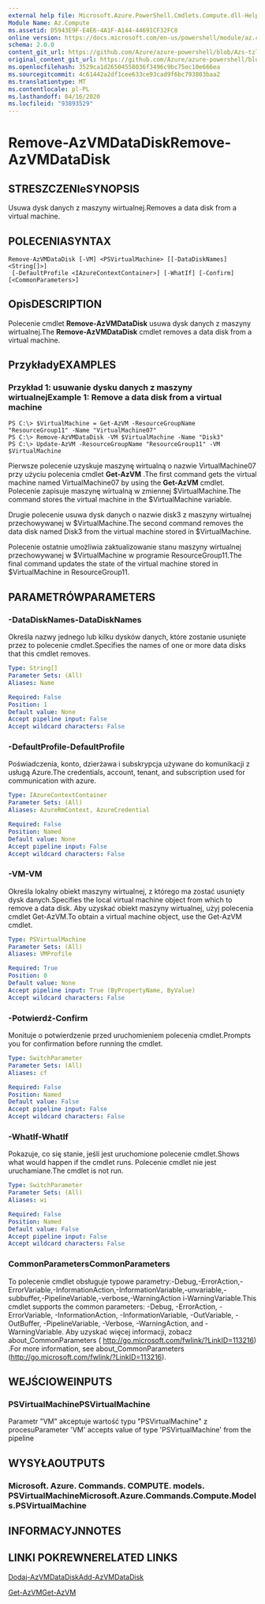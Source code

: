```yaml
---
external help file: Microsoft.Azure.PowerShell.Cmdlets.Compute.dll-Help-Help.xml
Module Name: Az.Compute
ms.assetid: D5943E9F-E4E6-4A1F-A144-44691CF32FC8
online version: https://docs.microsoft.com/en-us/powershell/module/az.compute/remove-azvmdatadisk
schema: 2.0.0
content_git_url: https://github.com/Azure/azure-powershell/blob/Azs-tzl/src/Compute/Compute/help/Remove-AzVMDataDisk.md
original_content_git_url: https://github.com/Azure/azure-powershell/blob/Azs-tzl/src/Compute/Compute/help/Remove-AzVMDataDisk.md
ms.openlocfilehash: 3529ca1d26504558036f3496c9bc75ec10e666ea
ms.sourcegitcommit: 4c61442a2df1cee633ce93cad9f6bc793803baa2
ms.translationtype: MT
ms.contentlocale: pl-PL
ms.lasthandoff: 04/16/2020
ms.locfileid: "93893529"
---
```

# <span data-ttu-id="afaa9-101">Remove-AzVMDataDisk</span><span class="sxs-lookup"><span data-stu-id="afaa9-101">Remove-AzVMDataDisk</span></span>

## <span data-ttu-id="afaa9-102">STRESZCZENIe</span><span class="sxs-lookup"><span data-stu-id="afaa9-102">SYNOPSIS</span></span>
<span data-ttu-id="afaa9-103">Usuwa dysk danych z maszyny wirtualnej.</span><span class="sxs-lookup"><span data-stu-id="afaa9-103">Removes a data disk from a virtual machine.</span></span>

## <span data-ttu-id="afaa9-104">POLECENIA</span><span class="sxs-lookup"><span data-stu-id="afaa9-104">SYNTAX</span></span>

```
Remove-AzVMDataDisk [-VM] <PSVirtualMachine> [[-DataDiskNames] <String[]>]
 [-DefaultProfile <IAzureContextContainer>] [-WhatIf] [-Confirm] [<CommonParameters>]
```

## <span data-ttu-id="afaa9-105">Opis</span><span class="sxs-lookup"><span data-stu-id="afaa9-105">DESCRIPTION</span></span>
<span data-ttu-id="afaa9-106">Polecenie cmdlet **Remove-AzVMDataDisk** usuwa dysk danych z maszyny wirtualnej.</span><span class="sxs-lookup"><span data-stu-id="afaa9-106">The **Remove-AzVMDataDisk** cmdlet removes a data disk from a virtual machine.</span></span>

## <span data-ttu-id="afaa9-107">Przykłady</span><span class="sxs-lookup"><span data-stu-id="afaa9-107">EXAMPLES</span></span>

### <span data-ttu-id="afaa9-108">Przykład 1: usuwanie dysku danych z maszyny wirtualnej</span><span class="sxs-lookup"><span data-stu-id="afaa9-108">Example 1: Remove a data disk from a virtual machine</span></span>
```
PS C:\> $VirtualMachine = Get-AzVM -ResourceGroupName "ResourceGroup11" -Name "VirtualMachine07" 
PS C:\> Remove-AzVMDataDisk -VM $VirtualMachine -Name "Disk3"
PS C:\> Update-AzVM -ResourceGroupName "ResourceGroup11" -VM $VirtualMachine
```

<span data-ttu-id="afaa9-109">Pierwsze polecenie uzyskuje maszynę wirtualną o nazwie VirtualMachine07 przy użyciu polecenia cmdlet **Get-AzVM** .</span><span class="sxs-lookup"><span data-stu-id="afaa9-109">The first command gets the virtual machine named VirtualMachine07 by using the **Get-AzVM** cmdlet.</span></span>
<span data-ttu-id="afaa9-110">Polecenie zapisuje maszynę wirtualną w zmiennej $VirtualMachine.</span><span class="sxs-lookup"><span data-stu-id="afaa9-110">The command stores the virtual machine in the $VirtualMachine variable.</span></span>

<span data-ttu-id="afaa9-111">Drugie polecenie usuwa dysk danych o nazwie disk3 z maszyny wirtualnej przechowywanej w $VirtualMachine.</span><span class="sxs-lookup"><span data-stu-id="afaa9-111">The second command removes the data disk named Disk3 from the virtual machine stored in $VirtualMachine.</span></span>

<span data-ttu-id="afaa9-112">Polecenie ostatnie umożliwia zaktualizowanie stanu maszyny wirtualnej przechowywanej w $VirtualMachine w programie ResourceGroup11.</span><span class="sxs-lookup"><span data-stu-id="afaa9-112">The final command updates the state of the virtual machine stored in $VirtualMachine in ResourceGroup11.</span></span>

## <span data-ttu-id="afaa9-113">PARAMETRÓW</span><span class="sxs-lookup"><span data-stu-id="afaa9-113">PARAMETERS</span></span>

### <span data-ttu-id="afaa9-114">-DataDiskNames</span><span class="sxs-lookup"><span data-stu-id="afaa9-114">-DataDiskNames</span></span>
<span data-ttu-id="afaa9-115">Określa nazwy jednego lub kilku dysków danych, które zostanie usunięte przez to polecenie cmdlet.</span><span class="sxs-lookup"><span data-stu-id="afaa9-115">Specifies the names of one or more data disks that this cmdlet removes.</span></span>

```yaml
Type: String[]
Parameter Sets: (All)
Aliases: Name

Required: False
Position: 1
Default value: None
Accept pipeline input: False
Accept wildcard characters: False
```

### <span data-ttu-id="afaa9-116">-DefaultProfile</span><span class="sxs-lookup"><span data-stu-id="afaa9-116">-DefaultProfile</span></span>
<span data-ttu-id="afaa9-117">Poświadczenia, konto, dzierżawa i subskrypcja używane do komunikacji z usługą Azure.</span><span class="sxs-lookup"><span data-stu-id="afaa9-117">The credentials, account, tenant, and subscription used for communication with azure.</span></span>

```yaml
Type: IAzureContextContainer
Parameter Sets: (All)
Aliases: AzureRmContext, AzureCredential

Required: False
Position: Named
Default value: None
Accept pipeline input: False
Accept wildcard characters: False
```

### <span data-ttu-id="afaa9-118">-VM</span><span class="sxs-lookup"><span data-stu-id="afaa9-118">-VM</span></span>
<span data-ttu-id="afaa9-119">Określa lokalny obiekt maszyny wirtualnej, z którego ma zostać usunięty dysk danych.</span><span class="sxs-lookup"><span data-stu-id="afaa9-119">Specifies the local virtual machine object from which to remove a data disk.</span></span>
<span data-ttu-id="afaa9-120">Aby uzyskać obiekt maszyny wirtualnej, użyj polecenia cmdlet Get-AzVM.</span><span class="sxs-lookup"><span data-stu-id="afaa9-120">To obtain a virtual machine object, use the Get-AzVM cmdlet.</span></span>

```yaml
Type: PSVirtualMachine
Parameter Sets: (All)
Aliases: VMProfile

Required: True
Position: 0
Default value: None
Accept pipeline input: True (ByPropertyName, ByValue)
Accept wildcard characters: False
```

### <span data-ttu-id="afaa9-121">-Potwierdź</span><span class="sxs-lookup"><span data-stu-id="afaa9-121">-Confirm</span></span>
<span data-ttu-id="afaa9-122">Monituje o potwierdzenie przed uruchomieniem polecenia cmdlet.</span><span class="sxs-lookup"><span data-stu-id="afaa9-122">Prompts you for confirmation before running the cmdlet.</span></span>
```yaml
Type: SwitchParameter
Parameter Sets: (All)
Aliases: cf

Required: False
Position: Named
Default value: False
Accept pipeline input: False
Accept wildcard characters: False
```

### <span data-ttu-id="afaa9-123">-WhatIf</span><span class="sxs-lookup"><span data-stu-id="afaa9-123">-WhatIf</span></span>
<span data-ttu-id="afaa9-124">Pokazuje, co się stanie, jeśli jest uruchomione polecenie cmdlet.</span><span class="sxs-lookup"><span data-stu-id="afaa9-124">Shows what would happen if the cmdlet runs.</span></span> <span data-ttu-id="afaa9-125">Polecenie cmdlet nie jest uruchamiane.</span><span class="sxs-lookup"><span data-stu-id="afaa9-125">The cmdlet is not run.</span></span>
```yaml
Type: SwitchParameter
Parameter Sets: (All)
Aliases: wi

Required: False
Position: Named
Default value: False
Accept pipeline input: False
Accept wildcard characters: False
```

### <span data-ttu-id="afaa9-126">CommonParameters</span><span class="sxs-lookup"><span data-stu-id="afaa9-126">CommonParameters</span></span>
<span data-ttu-id="afaa9-127">To polecenie cmdlet obsługuje typowe parametry:-Debug,-ErrorAction,-ErrorVariable,-InformationAction,-InformationVariable,-unvariable,-subbuffer,-PipelineVariable,-verbose,-WarningAction i-WarningVariable.</span><span class="sxs-lookup"><span data-stu-id="afaa9-127">This cmdlet supports the common parameters: -Debug, -ErrorAction, -ErrorVariable, -InformationAction, -InformationVariable, -OutVariable, -OutBuffer, -PipelineVariable, -Verbose, -WarningAction, and -WarningVariable.</span></span> <span data-ttu-id="afaa9-128">Aby uzyskać więcej informacji, zobacz about_CommonParameters ( http://go.microsoft.com/fwlink/?LinkID=113216) .</span><span class="sxs-lookup"><span data-stu-id="afaa9-128">For more information, see about_CommonParameters (http://go.microsoft.com/fwlink/?LinkID=113216).</span></span>

## <span data-ttu-id="afaa9-129">WEJŚCIOWE</span><span class="sxs-lookup"><span data-stu-id="afaa9-129">INPUTS</span></span>

### <span data-ttu-id="afaa9-130">PSVirtualMachine</span><span class="sxs-lookup"><span data-stu-id="afaa9-130">PSVirtualMachine</span></span>
<span data-ttu-id="afaa9-131">Parametr "VM" akceptuje wartość typu "PSVirtualMachine" z procesu</span><span class="sxs-lookup"><span data-stu-id="afaa9-131">Parameter 'VM' accepts value of type 'PSVirtualMachine' from the pipeline</span></span>

## <span data-ttu-id="afaa9-132">WYSYŁA</span><span class="sxs-lookup"><span data-stu-id="afaa9-132">OUTPUTS</span></span>

### <span data-ttu-id="afaa9-133">Microsoft. Azure. Commands. COMPUTE. models. PSVirtualMachine</span><span class="sxs-lookup"><span data-stu-id="afaa9-133">Microsoft.Azure.Commands.Compute.Models.PSVirtualMachine</span></span>

## <span data-ttu-id="afaa9-134">INFORMACYJN</span><span class="sxs-lookup"><span data-stu-id="afaa9-134">NOTES</span></span>

## <span data-ttu-id="afaa9-135">LINKI POKREWNE</span><span class="sxs-lookup"><span data-stu-id="afaa9-135">RELATED LINKS</span></span>

[<span data-ttu-id="afaa9-136">Dodaj-AzVMDataDisk</span><span class="sxs-lookup"><span data-stu-id="afaa9-136">Add-AzVMDataDisk</span></span>](./Add-AzVMDataDisk.md)

[<span data-ttu-id="afaa9-137">Get-AzVM</span><span class="sxs-lookup"><span data-stu-id="afaa9-137">Get-AzVM</span></span>](./Get-AzVM.md)


